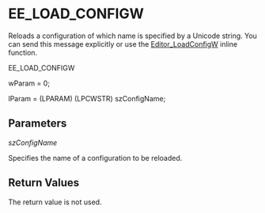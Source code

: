 # EE\_LOAD\_CONFIGW

Reloads a configuration of which name is specified by a Unicode string. You
can send this message explicitly or use the
[Editor\_LoadConfigW](../macro/editor_loadconfigw)
inline function.

EE\_LOAD\_CONFIGW

wParam = 0;

lParam = (LPARAM) (LPCWSTR) szConfigName;

## Parameters

_szConfigName_

Specifies the name of a configuration to be reloaded.

## Return Values

The return value is not used.
